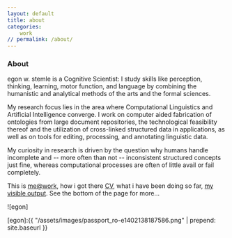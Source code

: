 ```yaml
---
layout: default
title: about
categories: 
    work
// permalink: /about/
---
```


### About

<div class="row">
  <div class="col-md-9 col-xs-12" markdown="1">
egon w. stemle is a Cognitive Scientist: I study skills like perception,
thinking, learning, motor function, and language by combining the humanistic
and analytical methods of the arts and the formal sciences. 

My research focus lies in the area where Computational Linguistics and
Artificial Intelligence converge. I work on computer aided fabrication of
ontologies from large document repositories, the technological feasibility
thereof and the utilization of cross-linked structured data in applications, as
well as on tools for editing, processing, and annotating linguistic data.

My curiosity in research is driven by the question why humans handle
incomplete and -- more often than not -- inconsistent structured concepts just
fine, whereas computational processes are often of little avail or fail
completely.

This is [me@work](/work), how i got there
[CV](https://github.com/iiegn/pub/raw/master/CV/CV_en.pdf), what i have been
doing so far, [my visible output](/work/visible.html). See the bottom of the
page for more...
  </div>
  <div class="col-md-3 col-xs-12 text-center" markdown="1">
![egon]
  </div>
</div>

[egon]:{{ "/assets/images/passport_ro-e1402138187586.png" | prepend: site.baseurl }}
